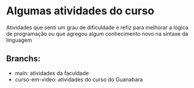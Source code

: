 # Algumas atividades do curso
Atividades que senti um grau de dificuldade e refiz para melhorar a lógica de programação ou que agregou algum conhecimento novo na sintaxe da linguagem

## Branchs:
* main: atividades da faculdade
* curso-em-video: atividades do curso do Guanabara
